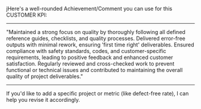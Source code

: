 jHere's a well-rounded Achievement/Comment you can use for this CUSTOMER KPI:


---

"Maintained a strong focus on quality by thoroughly following all defined reference guides, checklists, and quality processes. Delivered error-free outputs with minimal rework, ensuring 'first time right' deliverables. Ensured compliance with safety standards, codes, and customer-specific requirements, leading to positive feedback and enhanced customer satisfaction. Regularly reviewed and cross-checked work to prevent functional or technical issues and contributed to maintaining the overall quality of project deliverables."


---

If you'd like to add a specific project or metric (like defect-free rate), I can help you revise it accordingly.

